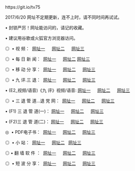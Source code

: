 <p>https://git.io/tv75<p>2017/6/20 网址不定期更新，连不上时，请不同时间再试试。
<p>• 封锁严厉！网址能访问的，请记的收藏。
<p>• 建议用谷歌或火狐官方浏览器访问。
<p>◎   • 视 频： 
<a href="http://d3.ve3.info/tv/" target="_blank">网址一</a> 　 
<a href="http://c.nard.ca/9018.html" target="_blank">网址二</a> 　 
<a href="http://tv.bzpo.ru/9449.html" target="_blank">网址三</a></p>
<p>◎   •  每 日 新 闻：  
<a href="http://d3.ve3.info/day/" target="_blank">网址一</a> 　 
<a href="http://c.nard.ca/day/" target="_blank">网址二</a>
<a href="http://tv.bzpo.ru/day/" target="_blank">网址三</a></p>
<p>◎   •  移 动 分 享：  
<a href="http://d3.ve3.info/s/" target="_blank">网址一</a> 　 
<a href="http://c.nard.ca/s/" target="_blank">网址二</a> 　 
<a href="http://tv.bzpo.ru/s/" target="_blank">网址三</a></p>
<p>◎   • 九 评.三 退：  
<a href="http://d3.ve3.info/tt/" target="_blank">网址一</a> 　 
<a href="http://c.nard.ca/v2/" target="_blank">网址二</a> 　 
<a href="http://tv.bzpo.ru/t/" target="_blank">网址三</a> 　</p>
<p>  • (E2_视频/语音)《九 评》视频/语音: 
<a href="http://d3.ve3.info/7738.html" target="_blank">网址一</a> 　 
<a href="http://c.nard.ca/7614.html" target="_blank">网址二</a> 　 
<a href="http://tv.bzpo.ru/7633.html" target="_blank">网址三</a></p>
<p>◎   • 三 退 管 道...退 党 网：  
<a href="http://d3.ve3.info/go/8/" target="_blank">网址一</a> 　 
<a href="http://c.nard.ca/go/8/" target="_blank">网址二</a> 　 
<a href="http://tv.bzpo.ru/go/8/" target="_blank">网址三</a></p>
<p>  • (F1) 三 退 管 道(一)： 
<a href="http://d3.ve3.info/dd/" target="_blank">网址一</a> 　 
<a href="http://c.nard.ca/dd/" target="_blank">网址二</a> 　 
<a href="http://tv.bzpo.ru/dd/" target="_blank">网址三</a></p>
<p>  • (F2)三 退 管 道(二)： 
<a href="http://d3.ve3.info/d/" target="_blank">网址一</a> 　 
<a href="http://c.nard.ca/d/" target="_blank">网址二</a> 　 
<a href="http://tv.bzpo.ru/d/" target="_blank">网址三</a></p>
<p>◎   • PDF电子书：  
<a href="http://d3.ve3.info/p/" target="_blank">网址一</a> 　 
<a href="http://c.nard.ca/p/" target="_blank">网址二</a> 　 
<a href="http://tv.bzpo.ru/p/" target="_blank">网址三</a></p>
<p>◎ </span>  •  小 站：  
<a href="http://d3.ve3.info/" target="_blank">网址一</a> 　 
<a href="http://c.nard.ca/" target="_blank">网址二</a>   
<a href="http://tv.bzpo.ru/" target="_blank">网址三</a></p>
<p>◎  • 翻 墙 软 件 ：  
<a href="http://d3.ve3.info/ff/" target="_blank">网址一</a> 　 
<a href="http://c.nard.ca/ff/" target="_blank">网址二</a> 　 
<a href="http://tv.bzpo.ru/ff/" target="_blank">网址三</a></p>
<p>◎   •  短 波 分 享：  
<a href="http://d3.ve3.info/h/" target="_blank">网址一</a> 　 
<a href="http://c.nard.ca/h/" target="_blank">网址二</a> 　 
<a href="http://tv.bzpo.ru/h/" target="_blank">网址三</a></p>
